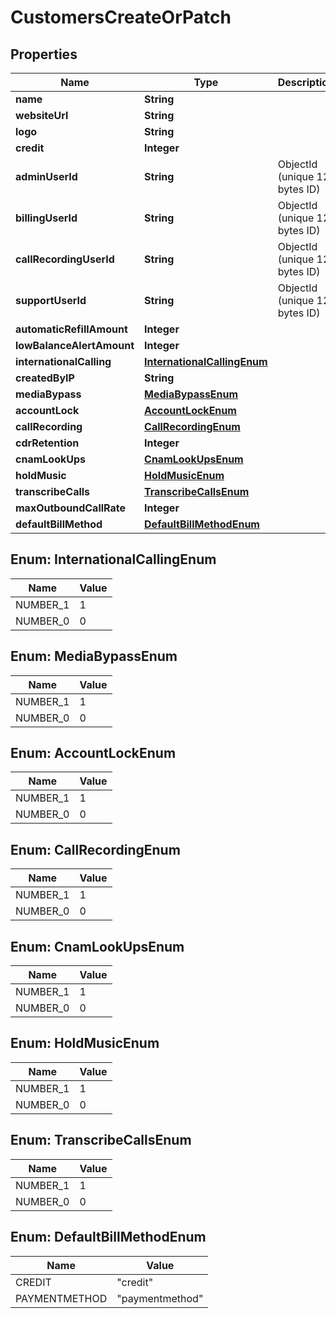 

# CustomersCreateOrPatch


## Properties

| Name | Type | Description | Notes |
|------------ | ------------- | ------------- | -------------|
|**name** | **String** |  |  |
|**websiteUrl** | **String** |  |  [optional] |
|**logo** | **String** |  |  [optional] |
|**credit** | **Integer** |  |  [optional] |
|**adminUserId** | **String** | ObjectId (unique 12 bytes ID) |  [optional] |
|**billingUserId** | **String** | ObjectId (unique 12 bytes ID) |  [optional] |
|**callRecordingUserId** | **String** | ObjectId (unique 12 bytes ID) |  [optional] |
|**supportUserId** | **String** | ObjectId (unique 12 bytes ID) |  [optional] |
|**automaticRefillAmount** | **Integer** |  |  [optional] |
|**lowBalanceAlertAmount** | **Integer** |  |  [optional] |
|**internationalCalling** | [**InternationalCallingEnum**](#InternationalCallingEnum) |  |  [optional] |
|**createdByIP** | **String** |  |  [optional] |
|**mediaBypass** | [**MediaBypassEnum**](#MediaBypassEnum) |  |  [optional] |
|**accountLock** | [**AccountLockEnum**](#AccountLockEnum) |  |  [optional] |
|**callRecording** | [**CallRecordingEnum**](#CallRecordingEnum) |  |  [optional] |
|**cdrRetention** | **Integer** |  |  [optional] |
|**cnamLookUps** | [**CnamLookUpsEnum**](#CnamLookUpsEnum) |  |  [optional] |
|**holdMusic** | [**HoldMusicEnum**](#HoldMusicEnum) |  |  [optional] |
|**transcribeCalls** | [**TranscribeCallsEnum**](#TranscribeCallsEnum) |  |  [optional] |
|**maxOutboundCallRate** | **Integer** |  |  [optional] |
|**defaultBillMethod** | [**DefaultBillMethodEnum**](#DefaultBillMethodEnum) |  |  |



## Enum: InternationalCallingEnum

| Name | Value |
|---- | -----|
| NUMBER_1 | 1 |
| NUMBER_0 | 0 |



## Enum: MediaBypassEnum

| Name | Value |
|---- | -----|
| NUMBER_1 | 1 |
| NUMBER_0 | 0 |



## Enum: AccountLockEnum

| Name | Value |
|---- | -----|
| NUMBER_1 | 1 |
| NUMBER_0 | 0 |



## Enum: CallRecordingEnum

| Name | Value |
|---- | -----|
| NUMBER_1 | 1 |
| NUMBER_0 | 0 |



## Enum: CnamLookUpsEnum

| Name | Value |
|---- | -----|
| NUMBER_1 | 1 |
| NUMBER_0 | 0 |



## Enum: HoldMusicEnum

| Name | Value |
|---- | -----|
| NUMBER_1 | 1 |
| NUMBER_0 | 0 |



## Enum: TranscribeCallsEnum

| Name | Value |
|---- | -----|
| NUMBER_1 | 1 |
| NUMBER_0 | 0 |



## Enum: DefaultBillMethodEnum

| Name | Value |
|---- | -----|
| CREDIT | &quot;credit&quot; |
| PAYMENTMETHOD | &quot;paymentmethod&quot; |



